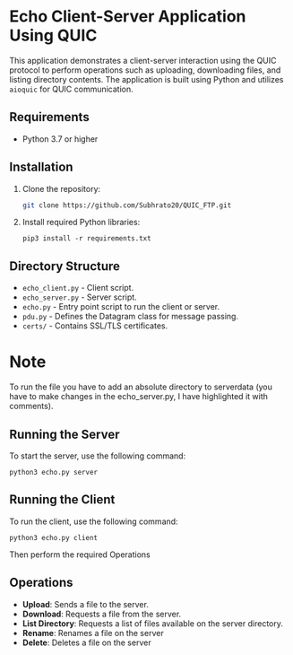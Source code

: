 # Echo Client-Server Application Using QUIC

This application demonstrates a client-server interaction using the QUIC protocol to perform operations such as uploading, downloading files, and listing directory contents. The application is built using Python and utilizes `aioquic` for QUIC communication.

## Requirements

- Python 3.7 or higher

## Installation

1. Clone the repository:
   ```bash
   git clone https://github.com/Subhrato20/QUIC_FTP.git
   ```
2. Install required Python libraries:
   ```
   pip3 install -r requirements.txt
   ```

## Directory Structure

- `echo_client.py` - Client script.
- `echo_server.py` - Server script.
- `echo.py` - Entry point script to run the client or server.
- `pdu.py` - Defines the Datagram class for message passing.
- `certs/` - Contains SSL/TLS certificates.


# Note

To run the file you have to add an absolute directory to serverdata (you have to make changes in the echo_server.py, I have highlighted it with comments).


## Running the Server

To start the server, use the following command:

```
python3 echo.py server
```

## Running the Client

To run the client, use the following command:

```
python3 echo.py client

```
Then perform the required Operations

## Operations

- **Upload**: Sends a file to the server.
- **Download**: Requests a file from the server.
- **List Directory**: Requests a list of files available on the server directory.
- **Rename**: Renames a file on the server
- **Delete**: Deletes a file on the server 


